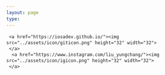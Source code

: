 ```yaml
---
layout: page
type: 
---
```


     <a href="https://iosadev.github.io/"><img src="../assets/icon/giticon.png" height="32" width="32">
     </a>
      <a href="https://www.instagram.com/liu_yungchang/"><img src="../assets/icon/igicon.png" height="32" width="32">
     </a>
   
